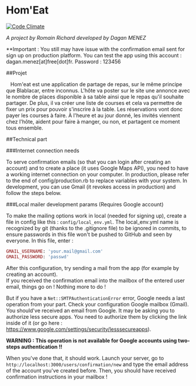 # Hom'Eat
[![Code Climate](https://codeclimate.com/github/daganM/Hom-Eat/badges/gpa.svg)](https://codeclimate.com/github/daganM/Hom-Eat)

_A project by Romain Richard developed by Dagan MENEZ_

**Important : You still may have issue with the confirmation email sent for sign up on production platform. You can test the app using this account : dagan.menez[at]free[dot]fr. Password : 123456

##Projet

    Hom'eat est une application de partage de repas, sur le même principe que Blablacar, entre inconnus. L'hôte va poster sur le site une annonce avec le nombre de places disponible à sa table ainsi que le repas qu'il souhaite partager. De plus, il va créer une liste de courses et cela va permettre de fixer un prix pour pouvoir s'inscrire à la table. Les réservations vont donc payer les courses à faire. À l'heure et au jour donné, les invités viennent chez l'hôte, aident pour faire à manger, ou non, et partagent ce moment tous ensemble.

##Technical part

###Internet connection needs

To serve confirmation emails (so that you can login after creating an account) and to create a place (it uses Google Maps API), you need to have a working internet connection on your computer. In production, please refer to the end of config/production.rb to replace variables with your system. In development, you can use Gmail (it revokes access in production) and follow the steps below.

###Local mailer development params (Requires Google account)

To make the mailing options work in local (needed for signing up), create a file in config like this  : `config/local_env.yml`. The local_env.yml name is recognized by git (thanks to the .gitignore file) to be ignored in commits, to ensure passwords in this file won't be pushed to GitHub and seen by everyone.
 In this file, enter :
 ```ruby
 GMAIL_USERNAME: 'your.mail@gmail.com'
 GMAIL_PASSWORD: 'passwd'
```
After this configuration, try sending a mail from the app (for example by creating an account).  
If you received the confirmation email into the mailbox of the entered user email, things go on ! Nothing more to do !

But if you have a `Net::SMTPAuthenticationError` error, Google needs a last operation from your part. Check your configuration Google mailbox (Gmail). You should've received an email from Google. It may be asking you to authorize less secure apps. You need to authorize them by clicking the link inside of it (or go here : https://www.google.com/settings/security/lesssecureapps).  

**WARNING : This operation is not available for Google accounts using two-steps authentication !!**  

When you've done that, it should work. Launch your server, go to `http://localhost:3000/users/confirmation/new` and type the email address of the account you've created before. Then, you should have received confirmation instructions in your mailbox !
